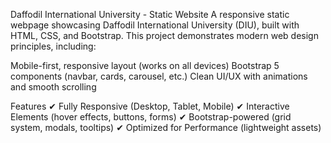 Daffodil International University - Static Website
A responsive static webpage showcasing Daffodil International University (DIU), built with HTML, CSS, and Bootstrap. This project demonstrates modern web design principles, including:

Mobile-first, responsive layout (works on all devices)
Bootstrap 5 components (navbar, cards, carousel, etc.)
Clean UI/UX with animations and smooth scrolling

Features
✔ Fully Responsive (Desktop, Tablet, Mobile)
✔ Interactive Elements (hover effects, buttons, forms)
✔ Bootstrap-powered (grid system, modals, tooltips)
✔ Optimized for Performance (lightweight assets)

